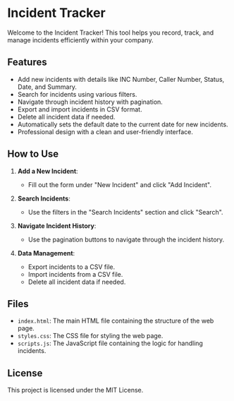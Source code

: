 # Incident Tracker

Welcome to the Incident Tracker! This tool helps you record, track, and manage incidents efficiently within your company.

## Features

- Add new incidents with details like INC Number, Caller Number, Status, Date, and Summary.
- Search for incidents using various filters.
- Navigate through incident history with pagination.
- Export and import incidents in CSV format.
- Delete all incident data if needed.
- Automatically sets the default date to the current date for new incidents.
- Professional design with a clean and user-friendly interface.

## How to Use

1. **Add a New Incident**:
   - Fill out the form under "New Incident" and click "Add Incident".

2. **Search Incidents**:
   - Use the filters in the "Search Incidents" section and click "Search".

3. **Navigate Incident History**:
   - Use the pagination buttons to navigate through the incident history.

4. **Data Management**:
   - Export incidents to a CSV file.
   - Import incidents from a CSV file.
   - Delete all incident data if needed.


## Files

- `index.html`: The main HTML file containing the structure of the web page.
- `styles.css`: The CSS file for styling the web page.
- `scripts.js`: The JavaScript file containing the logic for handling incidents.

## License

This project is licensed under the MIT License.
